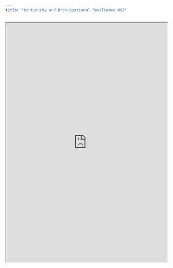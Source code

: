 ```yaml
---
title: "Continuity and Organizational Resilience WG2"
---
```



<iframe height="750" width="100%" src="https://ewelton.github.io/ktest/wiki.html#Continuity%20and%20Organizational%20Resilience%20WG2"></iframe>
